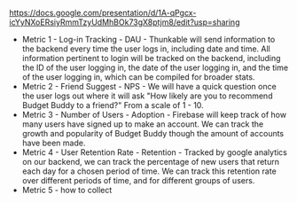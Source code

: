 https://docs.google.com/presentation/d/1A-qPgcx-icYyNXoERsiyRmmTzyUdMhBOk73gX8ptjm8/edit?usp=sharing

- Metric 1 - Log-in Tracking - DAU - Thunkable will send information to the backend every time the user logs in, including date and time. All information pertinent to login will be tracked on the backend, including the ID of the user logging in, the date of the user logging in, and the time of the user logging in, which can be compiled for broader stats.
- Metric 2 - Friend Suggest - NPS - We will have a quick question once the user logs out where it will ask "How likely are you to recommend Budget Buddy to a friend?" From a scale of 1 - 10.
- Metric 3 - Number of Users - Adoption - Firebase will keep track of how many users have signed up to make an account. We can track the growth and popularity of Budget Buddy though the amount of accounts have been made.
- Metric 4 - User Retention Rate - Retention - Tracked by google analytics on our backend, we can track the percentage of new users that return each day for a chosen period of time. We can track this retention rate over different periods of time, and for different groups of users. 
- Metric 5 - how to collect

